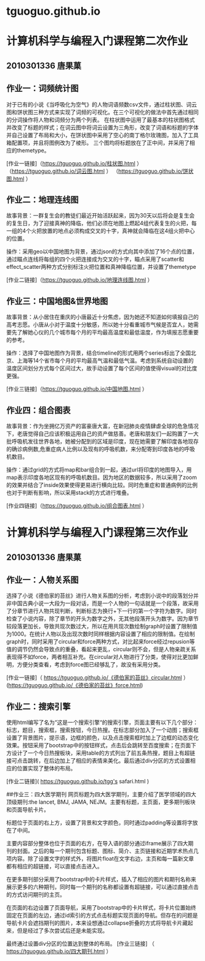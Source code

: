 # tguoguo.github.io
# 计算机科学与编程入门课程第二次作业
##  2010301336 唐果菓

## 作业一：词频统计图
对于已有的小说《当呼吸化为空气》的人物词语频数csv文件，通过柱状图、词云图和饼状图三种方式来实现了词频的可视化。在三个可视化的做法中首先通过相同的分词操作将人物和词频分为两个列表。
在柱状图中运用了最基本的柱状图格式并改变了标题的样式；在词云图中将词云设置为三角形，改变了词语和标题的字体并自己设置了布局和大小，在饼状图中采用了空心的南丁格尔玫瑰图，加入了工具箱配置项，并且将图例改为了棱形。
三个图均将标题放在了正中间，并采用了相应的themetype。

[作业一链接]（https://tguoguo.github.io/柱状图.html ）
          （https://tguoguo.github.io/词云图.html ）
          （https://tguoguo.github.io/饼状图.html ）

## 作业二：地理连线图
故事背景：一群复生会的教徒们最近开始活跃起来，因为30天以后将会是复生会的复生日，为了迎接真神的降临，他们必须在地图上燃起4组代表复生的火把，每一组的4个火把放置的地点必须构成交叉的十字，真神就会降临在这4组火把中心的位置。

操作：采用geo以中国地图为背景，通过json的方式向其中添加了16个点的位置，通过瞄点连线将每组的四个火把连接成为交叉的十字，瞄点采用了scatter和effect_scatter两种方式分别标注火把位置和真神降临位置，并设置了themetype

[作业二链接]（https://tguoguo.github.io/地理连线图.html ）

## 作业三：中国地图&世界地图
故事背景：从小居住在重庆的小唐最近十分焦虑，因为她还不知道如何填报自己的高考志愿。小唐从小对于温度十分敏感，所以她十分看重城市气候是否宜人，她需要先了解她心仪的几个城市每个月的平均最高温度和最低温度，作为填报志愿重要的参考。

操作：选择了中国地图作为背景，结合timeline的形式用两个series标出了全国北京、上海等14个省市每个月的平均最高气温和最低气温。考虑到系统自动设置的温度区间划分方式每个区间过大，故手动设置了每个区间的值使得visual的对比度更强。

[作业三链接]（https://tguoguo.github.io/中国地图.html ）

## 作业四：组合图表
故事背景：作为坐拥亿万资产的富豪唐大富，在新冠肺炎疫情肆虐全球的危急情况下，老唐觉得自己应该积极运用自己的资产做慈善。老唐和朋友们一起购置了一大批呼吸机发往世界各地，她被分配到的区域是印度，现在她需要了解印度各地现存的确诊病例数,危重症病人比例以及现有的呼吸机数，来分配寄到印度各地的呼吸机数目。



操作：通过grid的方式将map和bar组合到一起，通过url将印度的地图导入，用map表示印度各地区现有的呼吸机数目。因为地区的数据较多，所以采用了zoom的效果并结合了inside效果使得更易进行横向比较。同时危重症和普通病例的比例也对于判断有影响，所以采用stack的方式进行堆叠。

[作业四链接]（https://tguoguo.github.io/组合图表.html ）



# 计算机科学与编程入门课程第三次作业
##  2010301336 唐果菓

## 作业一：人物关系图
选择了小说《德伯家的苔丝》进行人物关系图的分析，考虑到小说中的段落划分并非中国古典小说一大段为一段对话，而是一个人物的一句话就是一个段落，故采用了分章节进行人物共现判断，判断标志为换行+下一行的第一个字符为数字。同时检查了小说内容，除了章节的开头为数字之外，无其他段落开头为数字。因为章节较段落更加长，导致共现次数过大，所以在用共现次数绘制graph时设置了限制值为1000。在统计人物以及出现次数时同样根据内容设置了相应的限制值。在绘制graph时，同时采用了circular和force两种方式，对比起来force经过repusion等值的调节仍然会导致点的重叠，看起来更乱，circular则不会，但是人物亲疏关系表现得不如force，两者相互补充。在circular对人物进行了分类，使得对比更加鲜明，方便分类查看，考虑到force图已经够乱了，故没有采用分类。

[作业一链接]（ https://tguoguo.github.io/《德伯家的苔丝》circular.html ）
                   (https://tguoguo.github.io/《德伯家的苔丝》force.html)

## 作业二：搜索引擎
使用html编写了名为“这是一个搜索引擎“的搜索引擎，页面主要有以下几个部分：标志，题目，搜索框，搜索按钮，今日热搜。在标志部分加入了一个动图；搜索框设置了背景图片，提示语，边框的颜色，以及点击搜索框时加上了边框的动态变化效果。按钮采用了bootstrap中的按钮样式，点击后会跳转至百度搜索；在页面下方设计了一个今日热搜板块，采用table的方式列出了前五条热搜，题目上有超链接可点击跳转，在后边加上了相应的表情来美化。最后通过div分区的方式设置相应的位置实现了整体的布局。

[作业二链接]( https://tguoguo.github.io/tgg's safari.html )

##作业三：四大医学期刊
网页标题为四大医学期刊，主要介绍了医学领域的四大顶级期刊:the lancet, BMJ, JAMA, NEJM。主要有标题，主页面，更多期刊板块和页面导航卡片。



标题位于页面的右上方，设置了背景和文字颜色，同时通过padding等设置将字放在了中间。



主要内容部分整体也位于页面的右方，在导入语的部分通过iframe展示了四大期刊的封面。之后的每一个期刊包含标题、图标、简介、主页链接和近期学术热点几项内容。除了设置文字的样式外，将图片float在文字右边，主页和每一篇新文章都有相应的超链接，可以直接点击进入。



在更多期刊部分采用了bootstrap中的卡片样式，插入了相应的图片和期刊名称来展示更多的六种期刊，同时每一个期刊的名称都设置有超链接，可以通过直接点击的方式访问期刊的主页。



在页面的右边设置了页面导航，采用了bootstrap中的卡片样式，将卡片位置始终固定在页面的左边，通过id索引的方式点击标题实现页面的导航。但存在的问题是导航卡片会遮挡期刊的图片，本来设想通过collapse折叠的方式将导航卡片藏起来，但是经过了多次尝试后还是未能实现。



最终通过设置div分区的位置达到整体的布局。
[作业三链接] （ https://tguoguo.github.io/四大期刊.html ）
